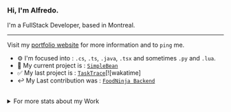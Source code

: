 ### Hi, I'm Alfredo. 

I'm a FullStack Developer, based in Montreal. 

---
Visit my [portfolio website](https://www.alfredosilva.dev/) for more information and to `ping` me.
<br/>

- ⚙︎ I'm focused into : `.cs`, `.ts`, `.java`, `.tsx` and sometimes `.py` and `.lua`.
- 🚀 My current project is : [`SimpleBean`](https://github.com/alfredopsilva/SimpleBean)
- ✅ My last project is : [`TaskTrace`](https://tasktrace.app)[![wakatime]
- ↩ My Last contribution was : [`FoodNinja Backend`](https://github.com/jared-chevalier/food-ninja)
<br/><br/>
<details>
  <summary> For more stats about my Work</summary>
    <h4>Languages<h4>
    ![alfredopsilva's Top Languages](https://github-readme-stats.vercel.app/api/top-langs/?username=alfredopsilva&theme=tokyonight&show_icons=true&hide_border=true&layout=compact)
</details>
